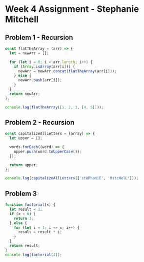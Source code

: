 # Week 4 Assignment - Stephanie Mitchell

## Problem 1 - Recursion

```js
const flatTheArray = (arr) => {
  let = newArr = [];

  for (let i = 0; i < arr.length; i++) {
    if (Array.isArray(arr[i])) {
      newArr = newArr.concat(flatTheArray(arr[i]));
    } else {
      newArr.push(arr[i]);
    }
  }
  return newArr;
};

console.log(flatTheArray([1, 2, 3, [4, 5]]));
```

## Problem 2 - Recursion

```js
const capitalizeAllLetters = (array) => {
  let upper = [];

  words.forEach((word) => {
    upper.push(word.toUpperCase());
  });

  return upper;
};

console.log(capitalizeAllLetters(['stePhaniE', 'MitcHelL']));
```

## Problem 3

```js
function factorial(x) {
  let result = 1;
  if (x < 0) {
    return 1;
  } else {
    for (let i = 1; i <= x; i++) {
      result = result * i;
    }
  }
  return result;
}
console.log(factorial(4));
```

